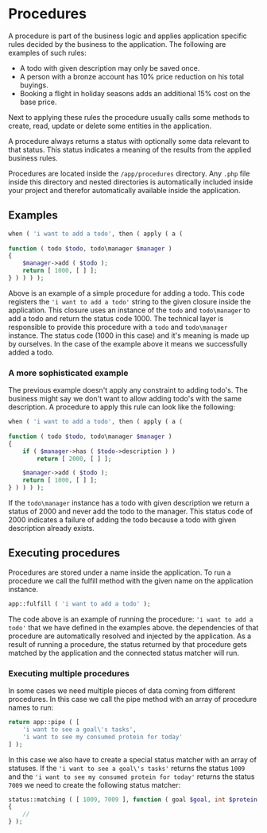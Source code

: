 # Procedures

A procedure is part of the business logic and applies application specific rules decided by the business to the application. The following are examples of such rules:
- A todo with given description may only be saved once.
- A person with a bronze account has 10% price reduction on his total buyings.
- Booking a flight in holiday seasons adds an additional 15% cost on the base price.

Next to applying these rules the procedure usually calls some methods to create, read, update or delete some entities in the application. 

A procedure always returns a status with optionally some data relevant to that status. This status indicates a meaning of the results from the applied business rules. 

Procedures are located inside the `/app/procedures` directory. Any `.php` file inside this directory and nested directories is automatically included inside your project and therefor automatically available inside the application.

## Examples


```php
when ( 'i want to add a todo', then ( apply ( a ( 
    
function ( todo $todo, todo\manager $manager )
{
    $manager->add ( $todo );
    return [ 1000, [ ] ];
} ) ) ) );
```

Above is an example of a simple procedure for adding a todo. This code registers the ``'i want to add a todo'`` string to the given closure inside the application. This closure uses an instance of the ``todo`` and ``todo\manager`` to add a todo and return the status code 1000. The technical layer is responsible to provide this procedure with a ``todo`` and ``todo\manager`` instance. The status code (1000 in this case) and it's meaning is made up by ourselves. In the case of the example above it means we successfully added a todo.

### A more sophisticated example

The previous example doesn't apply any constraint to adding todo's. The business might say we don't want to allow adding todo's with the same description. A procedure to apply this rule can look like the following:


```php
when ( 'i want to add a todo', then ( apply ( a ( 
    
function ( todo $todo, todo\manager $manager )
{
    if ( $manager->has ( $todo->description ) )
        return [ 2000, [ ] ];

    $manager->add ( $todo );
    return [ 1000, [ ] ];
} ) ) ) );
```

If the ``todo\manager`` instance  has a todo with given description we return a status of 2000 and never add the todo to the manager. This status code of 2000 indicates a failure of adding the todo because a todo with given description already exists.

## Executing procedures

Procedures are stored under a name inside the application. To run a procedure we call the fulfill method with the given name on the application instance.


```php
app::fulfill ( 'i want to add a todo' );
```

The code above is an example of running the procedure: ``'i want to add a todo'`` that we have defined in the examples above. the dependencies of that procedure are automatically resolved and injected by the application. As a result of running a procedure, the status returned by that procedure gets matched by the application and the connected status matcher will run.



### Executing multiple procedures

In some cases we need multiple pieces of data coming from different procedures. In this case we call the pipe method with an array of procedure names to run:

```php
return app::pipe ( [ 
    'i want to see a goal\'s tasks',
    'i want to see my consumed protein for today'
] );
```

In this case we also have to create a special status matcher with an array of statuses. If the `'i want to see a goal\'s tasks'` returns the status `1009` and the `'i want to see my consumed protein for today'` returns the status `7009` we need to create the following status matcher:

```php
status::matching ( [ 1009, 7009 ], function ( goal $goal, int $protein )
{
	//
} );

```

